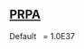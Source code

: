 ## [PRPA](https://nexus.hexagon.com/documentationcenter/bundle/MSC_Nastran_2022.4/page/Nastran_Combined_Book/qrg/parameters/TOC.PRPA.xhtml)

Default    = 1.0E37

